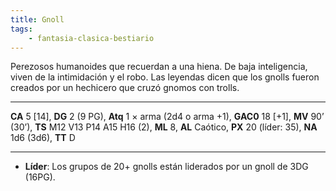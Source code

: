 ```yaml
---
title: Gnoll
tags:
    - fantasia-clasica-bestiario
---
```

Perezosos humanoides que recuerdan a una hiena. De baja inteligencia, viven de la intimidación y el robo. Las leyendas dicen que los gnolls fueron creados por un hechicero que cruzó gnomos con trolls.
___
**CA** 5 [14], **DG** 2 (9 PG), **Atq** 1 × arma (2d4 o arma +1), **GAC0** 18 [+1], **MV** 90’ (30’), **TS** M12 V13 P14 A15 H16 (2), **ML** 8, **AL** Caótico, **PX** 20 (líder: 35), **NA** 1d6 (3d6), **TT** D
___
- **Líder**: Los grupos de 20+ gnolls están liderados por un gnoll de 3DG (16PG).
